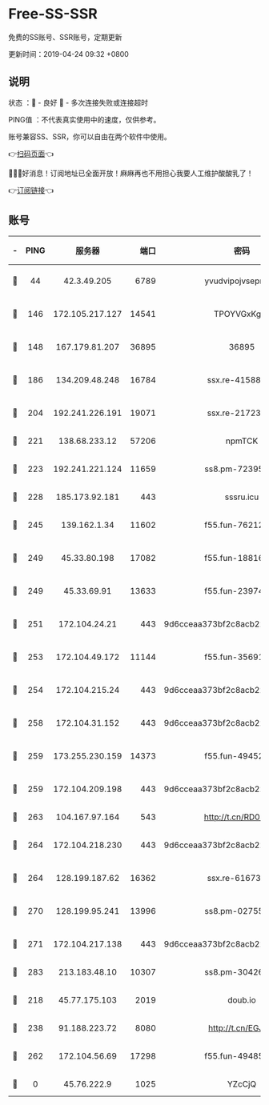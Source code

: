 # Free-SS-SSR

免费的SS账号、SSR账号，定期更新

更新时间：2019-04-24 09:32 +0800

## 说明

状态     ：🙂 - 良好 🙁 - 多次连接失败或连接超时

PING值   ：不代表真实使用中的速度，仅供参考。

账号兼容SS、SSR，你可以自由在两个软件中使用。

👉[扫码页面](https://liesauer.github.io/Free-SS-SSR/)👈

🎉🎉🎉好消息！订阅地址已全面开放！麻麻再也不用担心我要人工维护酸酸乳了！

👉[订阅链接](https://www.liesauer.net/yogurt/subscribe?ACCESS_TOKEN=DAYxR3mMaZAsaqUb)👈

## 账号

|-|PING|服务器|端口|密码|加密方式|区域|
|:----:|:----:|:-----:|-----:|:----:|:----:|:----:|
|🙂|44|42.3.49.205|6789|yvudvipojvseprugib|aes-256-cfb|HK|
|🙂|146|172.105.217.127|14541|TPOYVGxKglpi|aes-256-cfb|JP|
|🙂|148|167.179.81.207|36895|36895|aes-256-cfb|JP|
|🙂|186|134.209.48.248|16784|ssx.re-41588208|aes-256-cfb|US|
|🙂|204|192.241.226.191|19071|ssx.re-21723221|aes-256-cfb|US|
|🙂|221|138.68.233.12|57206|npmTCK|rc4-md5|US|
|🙂|223|192.241.221.124|11659|ss8.pm-72395015|aes-256-cfb|US|
|🙂|228|185.173.92.181|443|sssru.icu|rc4-md5|RU|
|🙂|245|139.162.1.34|11602|f55.fun-76212017|aes-256-cfb|SG|
|🙂|249|45.33.80.198|17082|f55.fun-18816425|aes-256-cfb|US|
|🙂|249|45.33.69.91|13633|f55.fun-23974174|aes-256-cfb|US|
|🙂|251|172.104.24.21|443|9d6cceaa373bf2c8acb22e60b6a58be6|aes-256-cfb|US|
|🙂|253|172.104.49.172|11144|f55.fun-35691279|aes-256-cfb|SG|
|🙂|254|172.104.215.24|443|9d6cceaa373bf2c8acb22e60b6a58be6|aes-256-cfb|US|
|🙂|258|172.104.31.152|443|9d6cceaa373bf2c8acb22e60b6a58be6|aes-256-cfb|US|
|🙂|259|173.255.230.159|14373|f55.fun-49452956|aes-256-cfb|US|
|🙂|259|172.104.209.198|443|9d6cceaa373bf2c8acb22e60b6a58be6|aes-256-cfb|US|
|🙂|263|104.167.97.164|543|http://t.cn/RD0D7sx|rc4-md5|CA|
|🙂|264|172.104.218.230|443|9d6cceaa373bf2c8acb22e60b6a58be6|aes-256-cfb|US|
|🙂|264|128.199.187.62|16362|ssx.re-61673637|aes-256-cfb|SG|
|🙂|270|128.199.95.241|13996|ss8.pm-02755269|aes-256-cfb|SG|
|🙂|271|172.104.217.138|443|9d6cceaa373bf2c8acb22e60b6a58be6|aes-256-cfb|US|
|🙂|283|213.183.48.10|10307|ss8.pm-30426193|rc4-md5|RU|
|🙂|218|45.77.175.103|2019|doub.io|aes-128-ctr|SG|
|🙂|238|91.188.223.72|8080|http://t.cn/EGJIyrl|rc4-md5|RU|
|🙂|262|172.104.56.69|17298|f55.fun-49485165|aes-256-cfb|SG|
|🙁|0|45.76.222.9|1025|YZcCjQ|rc4-md5|JP|
